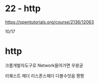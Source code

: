 # 22 - http

<https://opentutorials.org/course/2136/12063>

10/17

# http

크롬개발자도구로 Network들어가면 우왕굳

리퀘스트 헤더 리스폰스헤더 다볼수잇음 짱짱